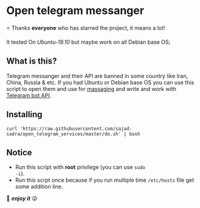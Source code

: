 Open telegram messanger
========================
⭐️ <a>Thanks **everyone** who has starred the project, it means a lot!</a>

It tested On <i>Ubuntu-19.10</i> but maybe work on all Debian base OS;

What is this?
-------------
Telegram messanger and their API are banned in some country like Iran, China, Russia & etc.
If you had Ubuntu or Debian base OS you can use this script to open them and use for <a href="https://telegram.org/">massaging</a> and write and work with <a href="https://core.telegram.org/bots">Telegram bot API</a>.

Installing
----------
```
curl 'https://raw.githubusercontent.com/sajad-sadra/open_telegram_services/master/do.sh' | bash
 ```
Notice
-------
+ Run this script with <b>root</b> privilege (you can use <code>sudo -i</code>).
+ Run this scrpt once because if you run multiple time <code>/etc/hosts</code> file get some addition line.
 
 🥂 <i><b>enjoy it</b></i> 😜
